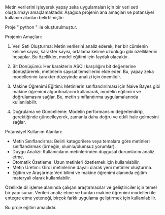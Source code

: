 Metin verilerini işleyerek yapay zeka uygulamaları için bir veri seti oluşturmayı amaçlamaktadır. Aşağıda projenin ana amaçları ve potansiyel kullanım alanları belirtilmiştir:

Proje " python " ile oluşturulmuştur.

Projenin Amaçları:
1. Veri Seti Oluşturma: Metin verilerini analiz ederek, her bir cümlenin kelime sayısı, karakter sayısı, ortalama kelime uzunluğu gibi özelliklerini hesaplar. Bu özellikler, model eğitimi için faydalı olacaktır.

2. Bit Dönüşümü: Her karakterin ASCII karşılığını bit değerlerine dönüştürerek, metinlerin sayısal temsillerini elde eder. Bu, yapay zeka modellerinin karakter düzeyinde analizi için önemlidir.

3. Makine Öğrenimi Eğitimi: Metinlerin sınıflandırılması için Naive Bayes gibi makine öğrenimi algoritmalarını kullanarak, modelin eğitimini ve doğrulamasını sağlar. Bu, metin sınıflandırma uygulamalarında kullanılabilir.

4. Doğrulama ve Güncelleme: Modelin performansını değerlendirip, gerektiğinde güncelleyerek, zamanla daha doğru ve etkili hale gelmesini sağlar.

Potansiyel Kullanım Alanları:
- Metin Sınıflandırma: Belirli kategorilere veya temalara göre metinleri sınıflandırmak (örneğin, olumlu/olumsuz yorumlar).
- Duygu Analizi: Kullanıcıların metinlerinden duygusal durumlarını analiz etme.
- Otomatik Özetleme: Uzun metinleri özetlemek için kullanılabilir.
- Metin Üretimi: Girdi metinlerine dayalı olarak yeni metinler oluşturma.
- Eğitim ve Araştırma: Veri bilimi ve makine öğrenimi alanında eğitim materyali olarak kullanılabilir.

Özellikle dil işleme alanında çalışan araştırmacılar ve geliştiriciler için temel bir yapı sunar. Verileri analiz etme ve bunları makine öğrenimi modelleri ile entegre etme yeteneği, birçok farklı uygulama geliştirmek için kullanılabilir.

Bu proje eğitim amaçlıdır.
